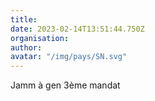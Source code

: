 ```yaml
---
title: 
date: 2023-02-14T13:51:44.750Z
organisation: 
author: 
avatar: "/img/pays/SN.svg"
---
```


Jamm à gen 3ème mandat 